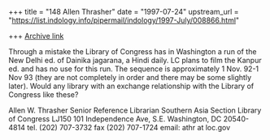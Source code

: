 +++
title = "148 Allen Thrasher"
date = "1997-07-24"
upstream_url = "https://list.indology.info/pipermail/indology/1997-July/008866.html"

+++
[Archive link](https://list.indology.info/pipermail/indology/1997-July/008866.html)

Through a mistake the Library of Congress has in Washington a run of the
New Delhi ed. of Dainika jagarana, a Hindi daily.  LC plans to film the
Kanpur ed. and has no use for this run.  The sequence is approximately 1
Nov. 92-1 Nov 93 (they are not completely in order and there may be some
slightly later).  Would any library with an exchange relationship with the
Library of Congress like these?

Allen W. Thrasher
Senior Reference Librarian
Southern Asia Section
Library of Congress
LJ150
101 Independence Ave, S.E.
Washington, DC 20540-4814
tel. (202) 707-3732
fax  (202) 707-1724
email: athr at loc.gov







